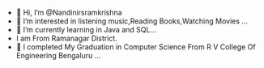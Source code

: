 - 👋 Hi, I’m @Nandinirsramkrishna
- 👀 I’m interested in listening music,Reading Books,Watching Movies ...
- 🌱 I’m currently learning in Java and SQL...
- I am From Ramanagar District.
- 💞️ I completed My Graduation in Computer Science From R V College Of Engineering Bengaluru ...


<!---
Nandinirsramkrishna/Nandinirsramkrishna is a ✨ special ✨ repository because its `README.md` (this file) appears on your GitHub profile.
You can click the Preview link to take a look at your changes.
--->
